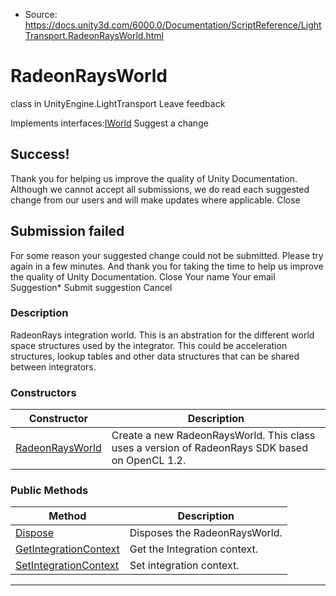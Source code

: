 * Source: https://docs.unity3d.com/6000.0/Documentation/ScriptReference/LightTransport.RadeonRaysWorld.html

# RadeonRaysWorld
class in UnityEngine.LightTransport
Leave feedback
  

Implements interfaces:[IWorld](https://docs.unity3d.com/6000.0/Documentation/ScriptReference/LightTransport.IWorld.html)
Suggest a change
## Success!
Thank you for helping us improve the quality of Unity Documentation. Although we cannot accept all submissions, we do read each suggested change from our users and will make updates where applicable.
Close
## Submission failed
For some reason your suggested change could not be submitted. Please <a>try again</a> in a few minutes. And thank you for taking the time to help us improve the quality of Unity Documentation.
Close
Your name Your email Suggestion* Submit suggestion
Cancel
### Description
RadeonRays integration world.
This is an abstration for the different world space structures used by the integrator. This could be acceleration structures, lookup tables and other data structures that can be shared between integrators.
### Constructors
Constructor | Description  
---|---  
[RadeonRaysWorld](https://docs.unity3d.com/6000.0/Documentation/ScriptReference/LightTransport.RadeonRaysWorld-ctor.html) | Create a new RadeonRaysWorld. This class uses a version of RadeonRays SDK based on OpenCL 1.2.  
### Public Methods
Method | Description  
---|---  
[Dispose](https://docs.unity3d.com/6000.0/Documentation/ScriptReference/LightTransport.RadeonRaysWorld.Dispose.html) | Disposes the RadeonRaysWorld.  
[GetIntegrationContext](https://docs.unity3d.com/6000.0/Documentation/ScriptReference/LightTransport.RadeonRaysWorld.GetIntegrationContext.html) | Get the Integration context.  
[SetIntegrationContext](https://docs.unity3d.com/6000.0/Documentation/ScriptReference/LightTransport.RadeonRaysWorld.SetIntegrationContext.html) | Set integration context.  
* * *
